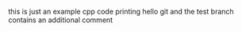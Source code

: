 this is just an example cpp code printing hello git and the test branch contains an additional comment
